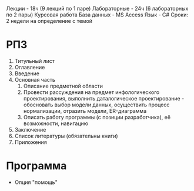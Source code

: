 Лекции - 18ч (9 лекций по 1 паре)
Лабораторные - 24ч (6 лабораторных по 2 пары)
Курсовая работа
База данных - MS Access
Язык - C#
Сроки:
2 недели на определение с темой
# РПЗ
1. Титульный лист
2. Оглавление
3. Введение
4. Основная часть
	1. Описание предметной области
	2. Провести рассуждения на предмет инфологического проектирования, выполнить даталогическое проектирование - обосновать выбор модели данных, осуществить процесс нормализации, отразить модели, ER-диаграмма
	3. Описать работу программы (с позиции разработчика), её возможности, навигацию
5. Заключение
6. Список литературы (обязательны книги)
7. Приложения
# Программа
- Опция "помощь"

